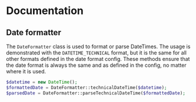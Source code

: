 # Documentation
## Date formatter
The ``DateFormatter`` class is used to format or parse DateTimes. The usage is demonstrated with the ``DATETIME_TECHNICAL`` format, but it is the same for all other formats defined in the date format config. These methods ensure that the date format is always the same and as defined in the config, no matter where it is used.
```php
$datetime = new DateTime();
$formattedDate = DateFormatter::technicalDateTime($datetime);
$parsedDate = DateFormatter::parseTechnicalDateTime($formattedDate);
```